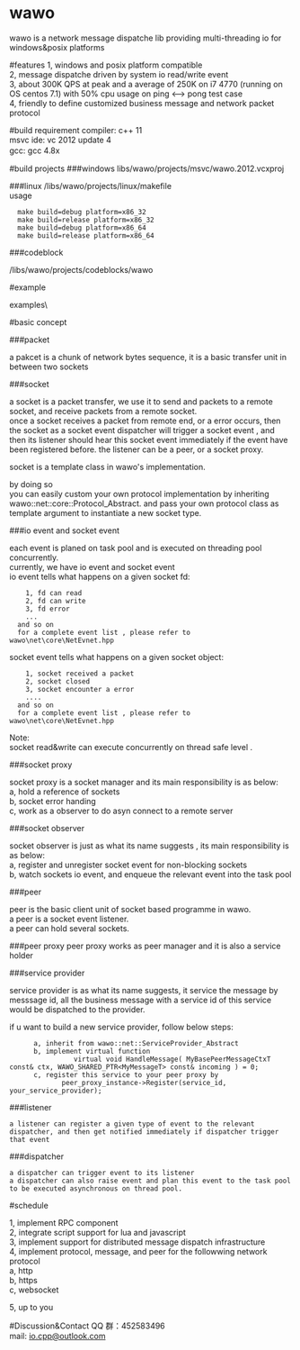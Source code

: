 # wawo
wawo is a network message dispatche lib providing multi-threading io for windows&posix platforms  

#features
  1, windows and posix platform compatible   
  2, message dispatche driven by system io read/write event   
  3, about 300K QPS at peak and a average of 250K on i7 4770 (running on OS centos 7.1) with 50% cpu usage on ping <--> pong test case   
  4, friendly to define customized business message and network packet protocol  
  
  
#build requirement
  compiler: c++ 11  
  msvc ide: vc 2012 update 4  
  gcc: gcc 4.8x  　　   

#build projects
###windows
  libs/wawo/projects/msvc/wawo.2012.vcxproj      
  
###linux
  /libs/wawo/projects/linux/makefile    
      usage          
	  
      make build=debug platform=x86_32    
	  make build=release platform=x86_32    
      make build=debug platform=x86_64    
	  make build=release platform=x86_64   
      
  
###codeblock
  
  /libs/wawo/projects/codeblocks/wawo     


#example
  
  examples\     


#basic concept

###packet
  
  a pakcet is a chunk of network bytes sequence, it is a basic transfer unit in between two sockets    
  
  
###socket
  
  a socket is a packet transfer, we use it to send and packets to a remote socket, and receive packets from a remote socket.  
  once a socket receives a packet from remote end, or a error occurs, then the socket as a socket event dispatcher will trigger a socket event , and then its listener should hear this socket event immediately if the event have been registered before. the listener can be a peer, or a socket proxy.     
  
  socket is a template class in wawo's implementation.      
  
  by doing so    
  you can easily custom your own protocol implementation by inheriting wawo::net::core::Protocol_Abstract. and pass your own protocol class as template argument to instantiate a new socket type.          
  

###io event and socket event 
  
  each event is planed on task pool and is executed on threading pool concurrently.     
  currently, we have io event and socket event    
  io event tells what happens on a given socket fd:     
         
        1, fd can read        
        2, fd can write       
        3, fd error   
        ...
      and so on       
      for a complete event list , please refer to wawo\net\core\NetEvnet.hpp     
  
  
  socket event tells what happens on a given socket object:         
  
        1, socket received a packet   
        2, socket closed     
        3, socket encounter a error   
        ....
      and so on       
      for a complete event list , please refer to wawo\net\core\NetEvnet.hpp

  Note:    
  socket read&write can execute concurrently on thread safe level .

###socket proxy
  
  socket proxy is a socket manager and its main responsibility is as below:   
    a, hold a reference of sockets   
    b, socket error handing   
    c, work as a observer to do asyn connect to a remote server    

###socket observer
  
  socket observer is just as what its name suggests , its main responsibility is as below:    
    a, register and unregister socket event for non-blocking sockets    
    b, watch sockets io event, and enqueue the relevant event into the task pool   



###peer
  
  peer is the basic client unit of socket based programme in wawo.    
  a peer is a socket event listener.    
  a peer can hold several sockets.   
  
  
###peer proxy
  peer proxy works as peer manager and it is also a service holder


###service provider
  
  service provider is as what its name suggests, it service the message by messsage id, all the business message with a service id of this service would be dispatched to the provider.    
  
  if u want to build a new service provider, follow below steps:
          
          a, inherit from wawo::net::ServiceProvider_Abstract   
          b, implement virtual function     
                	virtual void HandleMessage( MyBasePeerMessageCtxT const& ctx, WAWO_SHARED_PTR<MyMessageT> const& incoming ) = 0;            
          c, register this service to your peer proxy by 
            	 peer_proxy_instance->Register(service_id, your_service_provider);    
            	 
            	 
  



###listener
    
    a listener can register a given type of event to the relevant dispatcher, and then get notified immediately if dispatcher trigger that event   
###dispatcher
    
    a dispatcher can trigger event to its listener
	a dispatcher can also raise event and plan this event to the task pool to be executed asynchronous on thread pool.  



#schedule

  
   
  1, implement RPC component     
  2, integrate script support for lua and javascript   
  3, implement support for distributed message dispatch infrastructure   
  4, implement protocol, message, and peer for the followwing network protocol  
      a, http  
      b, https  
      c, websocket  
      
  5, up to you  
  


#Discussion&Contact 
     QQ 群：452583496    
	 mail: io.cpp@outlook.com    
  
  
